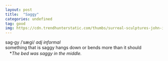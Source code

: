 ```yaml
---
layout: post
title:  "Saggy"
categories: undefined
tag: good
img: https://cdn.trendhunterstatic.com/thumbs/surreal-sculptures-john-isaac-gives-the-finger-to-art.jpeg
---
```

<DIV style="MARGIN: 0px 0px 5px">sag<B>·</B>gy /ˈsægi/ <I>adj informal</I> <BR>something that is saggy hangs down or bends more than it should<BR>　*<I>The bed was saggy in the middle.</I></DIV>
